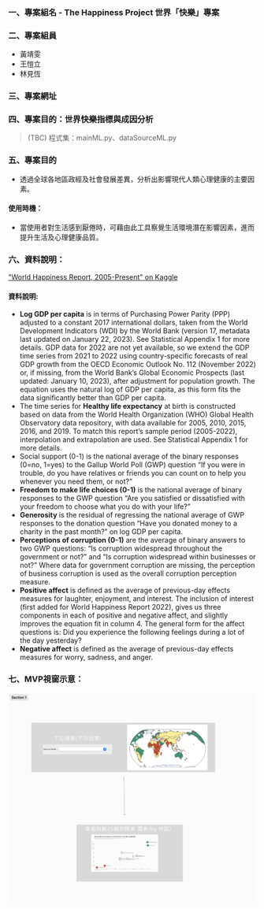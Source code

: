 ### 一、專案組名 - The Happiness Project 世界「快樂」專案
### 二、專案組員
- 黃靖雯
- 王愷立
- 林見恆
### 三、專案網址
### 四、專案目的：世界快樂指標與成因分析
> (TBC) 程式集：mainML.py、dataSourceML.py
### 五、專案目的
- 透過全球各地區政經及社會發展差異，分析出影響現代人類心理健康的主要因素。
#### 使用時機：
- 當使用者對生活感到厭倦時，可藉由此工具察覺生活環境潛在影響因素，進而提升生活及心理健康品質。
### 六、資料說明：
["World Happiness Report, 2005-Present" on Kaggle](https://www.kaggle.com/datasets/usamabuttar/world-happiness-report-2005-present/data)
#### 資料說明:
- **Log GDP per capita** is in terms of Purchasing Power Parity (PPP) adjusted to a constant 2017 international dollars, taken from the World Development Indicators (WDI) by the World Bank (version 17, metadata last updated on January 22, 2023). See Statistical Appendix 1 for more details. GDP data for 2022 are not yet available, so we extend the GDP time series from 2021 to 2022 using country-specific forecasts of real GDP growth from the OECD Economic Outlook No. 112 (November 2022) or, if missing, from the World Bank’s Global Economic Prospects (last updated: January 10, 2023), after adjustment for population growth. The equation uses the natural log of GDP per capita, as this form fits the data significantly better than GDP per capita.
- The time series for **Healthy life expectancy** at birth is constructed based on data from the World Health Organization (WHO) Global Health Observatory data repository, with data available for 2005, 2010, 2015, 2016, and 2019. To match this report’s sample period (2005-2022), interpolation and extrapolation are used. See Statistical Appendix 1 for more details.
- Social support (0-1) is the national average of the binary responses (0=no, 1=yes) to the Gallup World Poll (GWP) question “If you were in trouble, do you have relatives or friends you can count on to help you whenever you need them, or not?”
- **Freedom to make life choices (0-1)** is the national average of binary responses to the GWP question “Are you satisfied or dissatisfied with your freedom to choose what you do with your life?”
- **Generosity** is the residual of regressing the national average of GWP responses to the donation question “Have you donated money to a charity in the past month?” on log GDP per capita.
- **Perceptions of corruption (0-1)** are the average of binary answers to two GWP questions: “Is corruption widespread throughout the government or not?” and “Is corruption widespread within businesses or not?” Where data for government corruption are missing, the perception of business corruption is used as the overall corruption perception measure.
- **Positive affect** is defined as the average of previous-day effects measures for laughter, enjoyment, and interest. The inclusion of interest (first added for World Happiness Report 2022), gives us three components in each of positive and negative affect, and slightly improves the equation fit in column 4. The general form for the affect questions is: Did you experience the following feelings during a lot of the day yesterday?
- **Negative affect** is defined as the average of previous-day effects measures for worry, sadness, and anger.


### 七、MVP視窗示意：
![Windows - MVP](./python_windows_mvp.png)